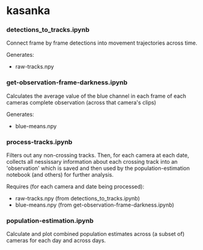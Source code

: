 # kasanka

### detections_to_tracks.ipynb

Connect frame by frame detections into movement trajectories across time.

Generates:
- raw-tracks.npy

### get-observation-frame-darkness.ipynb

Calculates the average value of the blue channel in each frame of each cameras complete observation (across that camera's clips)

Generates:
- blue-means.npy

### process-tracks.ipynb
Filters out any non-crossing tracks. Then, for each camera at each date, collects all nessissary information about each crossing track into an 'observation' which is saved and then used by the population-estimation notebook (and others) for further analysis.

Requires (for each camera and date being processed):
- raw-tracks.npy (from detections_to_tracks.ipynb)
- blue-means.npy (from get-observation-frame-darkness.ipynb)

### population-estimation.ipynb
Calculate and plot combined population estimates across (a subset of) cameras for each day and across days.